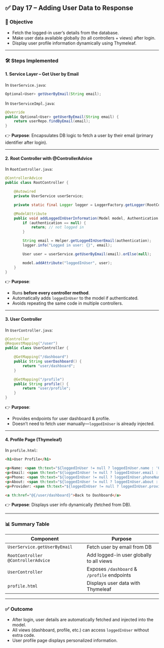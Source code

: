 

## ✅ **Day 17 – Adding User Data to Response**

### 🎯 **Objective**

* Fetch the logged-in user’s details from the database.
* Make user data available globally (to all controllers + views) after login.
* Display user profile information dynamically using Thymeleaf.

---

### 🛠 **Steps Implemented**

#### 1. **Service Layer – Get User by Email**

In `UserService.java`:

```java
Optional<User> getUserByEmail(String email);
```

In `UserServiceImpl.java`:

```java
@Override
public Optional<User> getUserByEmail(String email) {
    return userRepo.findByEmail(email);
}
```

👉 **Purpose**: Encapsulates DB logic to fetch a user by their email (primary identifier after login).

---

#### 2. **Root Controller with @ControllerAdvice**

In `RootController.java`:

```java
@ControllerAdvice
public class RootController {

    @Autowired
    private UserService userService;

    private static final Logger logger = LoggerFactory.getLogger(RootController.class);

    @ModelAttribute
    public void addLoggedInUserInformation(Model model, Authentication authentication) {
        if (authentication == null) {
            return; // not logged in
        }

        String email = Helper.getLoggedInUserEmail(authentication);
        logger.info("Logged in user: {}", email);

        User user = userService.getUserByEmail(email).orElse(null);

        model.addAttribute("loggedInUser", user);
    }
}
```

👉 **Purpose**:

* Runs **before every controller method**.
* Automatically adds `loggedInUser` to the model if authenticated.
* Avoids repeating the same code in multiple controllers.

---

#### 3. **User Controller**

In `UserController.java`:

```java
@Controller
@RequestMapping("/user")
public class UserController {

    @GetMapping("/dashboard")
    public String userDashboard() {
        return "user/dashboard"; 
    }

    @GetMapping("/profile")
    public String profile() {
        return "user/profile"; 
    }
}
```

👉 **Purpose**:

* Provides endpoints for user dashboard & profile.
* Doesn’t need to fetch user manually—`loggedInUser` is already injected.

---

#### 4. **Profile Page (Thymeleaf)**

In `profile.html`:

```html
<h1>User Profile</h1>

<p>Name: <span th:text="${loggedInUser != null ? loggedInUser.name : 'Guest'}"></span></p>
<p>Email: <span th:text="${loggedInUser != null ? loggedInUser.email : 'Not logged in'}"></span></p>
<p>Phone: <span th:text="${loggedInUser != null ? loggedInUser.phoneNumber : 'N/A'}"></span></p>
<p>About: <span th:text="${loggedInUser != null ? loggedInUser.about : 'N/A'}"></span></p>
<p>Provider: <span th:text="${loggedInUser != null ? loggedInUser.provider : 'SELF'}"></span></p>

<a th:href="@{/user/dashboard}">Back to Dashboard</a>
```

👉 **Purpose**: Displays user info dynamically (fetched from DB).

---

### 📊 **Summary Table**

| Component                          | Purpose                                     |
| ---------------------------------- | ------------------------------------------- |
| `UserService.getUserByEmail`       | Fetch user by email from DB                 |
| `RootController @ControllerAdvice` | Add logged-in user globally to all views    |
| `UserController`                   | Exposes `/dashboard` & `/profile` endpoints |
| `profile.html`                     | Displays user data with Thymeleaf           |

---

### ✅ **Outcome**

* After login, user details are automatically fetched and injected into the model.
* All views (dashboard, profile, etc.) can access `loggedInUser` without extra code.
* User profile page displays personalized information.

